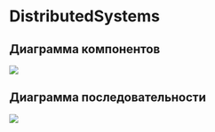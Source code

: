# DistributedSystems

## Диаграмма компонентов

![](img/components.drawio.png)

## Диаграмма последовательности

![](img/sequence.drawio.png)
